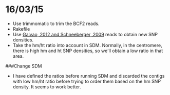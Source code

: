 16/03/15
===
- Use trimmomatic to trim the BCF2 reads. 
- Rakefile
- Use [Galvao, 2012 and Schneeberger, 2009](http://1001genomes.org/software/shoremap.html) reads to obtain new SNP densities. 
- Take the hm/ht ratio into account in SDM. Normally, in the centromere, there is high hm and ht SNP densities, so we'll obtain a low ratio in that area. 


###Change SDM 
- I have defined the ratios before running SDM and discarded the contigs with low hm/ht ratio before trying to order them based on the hm SNP density. It seems to work better. 
